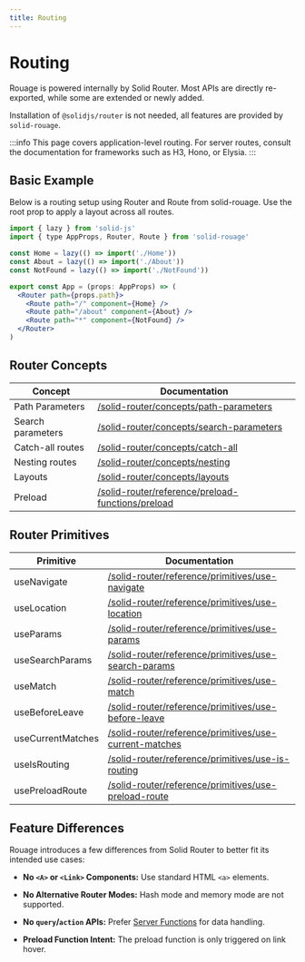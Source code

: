 ```yaml
---
title: Routing
---
```


# Routing

Rouage is powered internally by Solid Router. Most APIs are directly re-exported, while some are extended or newly added.

Installation of `@solidjs/router` is not needed, all features are provided by `solid-rouage`.

:::info
This page covers application-level routing. For server routes, consult the documentation for frameworks such as H3, Hono, or Elysia.
:::

## Basic Example

Below is a routing setup using Router and Route from solid-rouage. Use the root prop to apply a layout across all routes.

```jsx
import { lazy } from 'solid-js'
import { type AppProps, Router, Route } from 'solid-rouage'

const Home = lazy(() => import('./Home'))
const About = lazy(() => import('./About'))
const NotFound = lazy(() => import('./NotFound'))

export const App = (props: AppProps) => (
  <Router path={props.path}>
    <Route path="/" component={Home} />
    <Route path="/about" component={About} />
    <Route path="*" component={NotFound} />
  </Router>
)
```

## Router Concepts

| Concept           | Documentation                                                                                                                  |
|-------------------|--------------------------------------------------------------------------------------------------------------------------------|
| Path Parameters   | [/solid-router/concepts/path-parameters](https://docs.solidjs.com/solid-router/concepts/path-parameters)                       |
| Search parameters | [/solid-router/concepts/search-parameters](https://docs.solidjs.com/solid-router/concepts/search-parameters)                   |
| Catch-all routes  | [/solid-router/concepts/catch-all](https://docs.solidjs.com/solid-router/concepts/catch-all)                                   |
| Nesting routes    | [/solid-router/concepts/nesting](https://docs.solidjs.com/solid-router/concepts/nesting)                                       |
| Layouts           | [/solid-router/concepts/layouts](https://docs.solidjs.com/solid-router/concepts/layouts)                                       |
| Preload           | [/solid-router/reference/preload-functions/preload](https://docs.solidjs.com/solid-router/reference/preload-functions/preload) |

## Router Primitives

| Primitive         | Documentation                                                                                                                            |
|-------------------|------------------------------------------------------------------------------------------------------------------------------------------|
| useNavigate       | [/solid-router/reference/primitives/use-navigate](https://docs.solidjs.com/solid-router/reference/primitives/use-navigate)               |
| useLocation       | [/solid-router/reference/primitives/use-location](https://docs.solidjs.com/solid-router/reference/primitives/use-location)               |
| useParams         | [/solid-router/reference/primitives/use-params](https://docs.solidjs.com/solid-router/reference/primitives/use-params)                   |
| useSearchParams   | [/solid-router/reference/primitives/use-search-params](https://docs.solidjs.com/solid-router/reference/primitives/use-search-params)     |
| useMatch          | [/solid-router/reference/primitives/use-match](https://docs.solidjs.com/solid-router/reference/primitives/use-match)                     |
| useBeforeLeave    | [/solid-router/reference/primitives/use-before-leave](https://docs.solidjs.com/solid-router/reference/primitives/use-before-leave)       |
| useCurrentMatches | [/solid-router/reference/primitives/use-current-matches](https://docs.solidjs.com/solid-router/reference/primitives/use-current-matches) |
| useIsRouting      | [/solid-router/reference/primitives/use-is-routing](https://docs.solidjs.com/solid-router/reference/primitives/use-is-routing)           |
| usePreloadRoute   | [/solid-router/reference/primitives/use-preload-route](https://docs.solidjs.com/solid-router/reference/primitives/use-preload-route)     |

## Feature Differences

Rouage introduces a few differences from Solid Router to better fit its intended use cases:

- **No `<A>` or `<Link>` Components:** Use standard HTML `<a>` elements.

- **No Alternative Router Modes:**  Hash mode and memory mode are not supported.

- **No `query`/`action` APIs:** Prefer [Server Functions](/concepts/server-functions) for data handling.

- **Preload Function Intent:** The preload function is only triggered on link hover.
